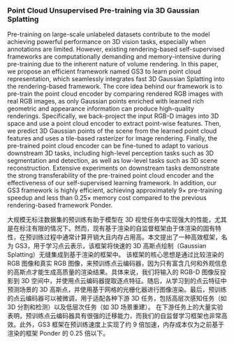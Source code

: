 ### Point Cloud Unsupervised Pre-training via 3D Gaussian Splatting

Pre-training on large-scale unlabeled datasets contribute to the model achieving powerful performance on 3D vision tasks, especially when annotations are limited. However, existing rendering-based self-supervised frameworks are computationally demanding and memory-intensive during pre-training due to the inherent nature of volume rendering. In this paper, we propose an efficient framework named GS3 to learn point cloud representation, which seamlessly integrates fast 3D Gaussian Splatting into the rendering-based framework. The core idea behind our framework is to pre-train the point cloud encoder by comparing rendered RGB images with real RGB images, as only Gaussian points enriched with learned rich geometric and appearance information can produce high-quality renderings. Specifically, we back-project the input RGB-D images into 3D space and use a point cloud encoder to extract point-wise features. Then, we predict 3D Gaussian points of the scene from the learned point cloud features and uses a tile-based rasterizer for image rendering. Finally, the pre-trained point cloud encoder can be fine-tuned to adapt to various downstream 3D tasks, including high-level perception tasks such as 3D segmentation and detection, as well as low-level tasks such as 3D scene reconstruction. Extensive experiments on downstream tasks demonstrate the strong transferability of the pre-trained point cloud encoder and the effectiveness of our self-supervised learning framework. In addition, our GS3 framework is highly efficient, achieving approximately 9× pre-training speedup and less than 0.25× memory cost compared to the previous rendering-based framework Ponder.

大规模无标注数据集的预训练有助于模型在 3D 视觉任务中实现强大的性能，尤其是在标注有限的情况下。然而，现有基于渲染的自监督框架由于体渲染的固有特性，在预训练过程中通常计算开销大且内存占用高。本文提出了一种高效框架，名为 GS3，用于学习点云表示，该框架将快速的 3D 高斯点绘制（Gaussian Splatting）无缝集成到基于渲染的框架中。
该框架的核心思想是通过比较渲染的 RGB 图像和真实 RGB 图像，来预训练点云编码器，因为只有富含几何和外观信息的高斯点才能生成高质量的渲染结果。具体来说，我们将输入的 RGB-D 图像反投影到 3D 空间中，并使用点云编码器提取逐点特征。随后，从学习到的点云特征中预测场景的 3D 高斯点，并使用基于网格的光栅化器进行图像渲染。最后，预训练的点云编码器可以被微调，用于适配各种下游 3D 任务，包括高层次感知任务（如 3D 分割和检测）以及低层次任务（如 3D 场景重建）。
在下游任务上的大量实验表明，预训练点云编码器具有很强的迁移能力，而我们的自监督学习框架也非常高效。此外，GS3 框架在预训练速度上实现了约 9 倍加速，内存成本仅为之前基于渲染的框架 Ponder 的 0.25 倍以下。
